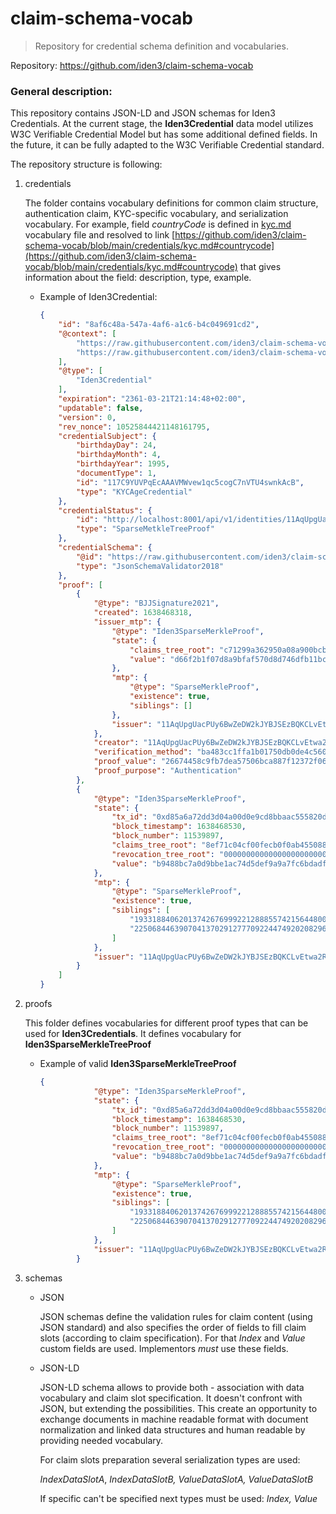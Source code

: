 # claim-schema-vocab

> Repository for credential schema definition and vocabularies.
>

Repository: https://github.com/iden3/claim-schema-vocab

### General description:

This repository contains JSON-LD and JSON schemas for Iden3 Credentials.
At the current stage, the **Iden3Credential** data model utilizes W3C Verifiable Credential Model but has some additional defined fields. In the future, it can be fully adapted to the W3C Verifiable Credential standard.

The repository structure is following:

1. credentials

   The folder contains vocabulary definitions for common claim structure, authentication claim, KYC-specific vocabulary, and serialization vocabulary.
   For example, field *countryCode* is defined in [kyc.md](credentials/kyc.md) vocabulary file and resolved to link [https://github.com/iden3/claim-schema-vocab/blob/main/credentials/kyc.md#countrycode](https://github.com/iden3/claim-schema-vocab/blob/main/credentials/kyc.md#countrycode) that gives information about the field: description, type, example.

   - Example of Iden3Credential:

       ```json
       {
           "id": "8af6c48a-547a-4af6-a1c6-b4c049691cd2",
           "@context": [
               "https://raw.githubusercontent.com/iden3/claim-schema-vocab/main/schemas/json-ld/iden3credential.json-ld",
               "https://raw.githubusercontent.com/iden3/claim-schema-vocab/main/schemas/json-ld/kyc.json-ld"
           ],
           "@type": [
               "Iden3Credential"
           ],
           "expiration": "2361-03-21T21:14:48+02:00",
           "updatable": false,
           "version": 0,
           "rev_nonce": 10525844421148161795,
           "credentialSubject": {
               "birthdayDay": 24,
               "birthdayMonth": 4,
               "birthdayYear": 1995,
               "documentType": 1,
               "id": "117C9YUVPqEcAAAVMWvew1qc5cogC7nVTU4swnkAcB",
               "type": "KYCAgeCredential"
           },
           "credentialStatus": {
               "id": "http://localhost:8001/api/v1/identities/11AqUpgUacPUy6BwZeDW2kJYBJSEzBQKCLvEtwa2Rs/claims/revocation/status/10525844421148161795",
               "type": "SparseMetkleTreeProof"
           },
           "credentialSchema": {
               "@id": "https://raw.githubusercontent.com/iden3/claim-schema-vocab/main/schemas/json/KYCAgeCredential.json",
               "type": "JsonSchemaValidator2018"
           },
           "proof": [
               {
                   "@type": "BJJSignature2021",
                   "created": 1638468318,
                   "issuer_mtp": {
                       "@type": "Iden3SparseMerkleProof",
                       "state": {
                           "claims_tree_root": "c71299a362950a08a900bcb260cbdac97378ed611d5f9348c58e06ac6875bd2a",
                           "value": "d66f2b1f07d8a9bfaf570d8d746dfb11bce9f33fdabcacf8d46e5cf787e7e22b"
                       },
                       "mtp": {
                           "@type": "SparseMerkleProof",
                           "existence": true,
                           "siblings": []
                       },
                       "issuer": "11AqUpgUacPUy6BwZeDW2kJYBJSEzBQKCLvEtwa2Rs"
                   },
                   "creator": "11AqUpgUacPUy6BwZeDW2kJYBJSEzBQKCLvEtwa2Rs",
                   "verification_method": "ba483cc1ffa1b01750db0de4c560f13146c82e281d6d7bdf05484987a87aea23",
                   "proof_value": "26674458c9fb7dea57506bca887f12372f062c797f76643c66b81a1d73784218dbd914a9c630fdd677da147eeba7aa903905e81145ecb8d7e0e54296e33c3304",
                   "proof_purpose": "Authentication"
               },
               {
                   "@type": "Iden3SparseMerkleProof",
                   "state": {
                       "tx_id": "0xd85a6a72dd3d04a00d0e9cd8bbaac555820d60a5f1024d1c9c6c2c1390376cea",
                       "block_timestamp": 1638468530,
                       "block_number": 11539897,
                       "claims_tree_root": "8ef71c04cf00fecb0f0ab455088862198e8a66fd162bbb52c4dbd9d4de994929",
                       "revocation_tree_root": "0000000000000000000000000000000000000000000000000000000000000000",
                       "value": "b9488bc7a0d9bbe1ac74d5def9a9a7fc6bdadfb2269245ae0d2fd817bc0dc124"
                   },
                   "mtp": {
                       "@type": "SparseMerkleProof",
                       "existence": true,
                       "siblings": [
                           "19331884062013742676999221288855742156448004856978252244854118388210484187847",
                           "2250684463907041370291277709224474920208296274915622528394669370926641373444"
                       ]
                   },
                   "issuer": "11AqUpgUacPUy6BwZeDW2kJYBJSEzBQKCLvEtwa2Rs"
               }
           ]
       }
       ```

2. proofs

   This folder defines vocabularies for different proof types that can be used for **Iden3Credentials**. It defines vocabulary for **Iden3SparseMerkleTreeProof**

   - Example of valid **Iden3SparseMerkleTreeProof**

       ```json
       {
                   "@type": "Iden3SparseMerkleProof",
                   "state": {
                       "tx_id": "0xd85a6a72dd3d04a00d0e9cd8bbaac555820d60a5f1024d1c9c6c2c1390376cea",
                       "block_timestamp": 1638468530,
                       "block_number": 11539897,
                       "claims_tree_root": "8ef71c04cf00fecb0f0ab455088862198e8a66fd162bbb52c4dbd9d4de994929",
                       "revocation_tree_root": "0000000000000000000000000000000000000000000000000000000000000000",
                       "value": "b9488bc7a0d9bbe1ac74d5def9a9a7fc6bdadfb2269245ae0d2fd817bc0dc124"
                   },
                   "mtp": {
                       "@type": "SparseMerkleProof",
                       "existence": true,
                       "siblings": [
                           "19331884062013742676999221288855742156448004856978252244854118388210484187847",
                           "2250684463907041370291277709224474920208296274915622528394669370926641373444"
                       ]
                   },
                   "issuer": "11AqUpgUacPUy6BwZeDW2kJYBJSEzBQKCLvEtwa2Rs"
               }
       ```

3. schemas
   - JSON

     JSON schemas define the validation rules for claim content (using JSON standard)
     and also specifies the order of fields to fill claim slots (according to claim specification). For that *Index* and *Value* custom fields are used. Implementors *must* use these fields.

   - JSON-LD

     JSON-LD schema allows to provide both - association with data vocabulary and claim slot specification. It doesn't confront with JSON, but extending the possibilities. This create an opportunity to exchange documents in machine readable format with document normalization and linked data structures and human readable by providing needed vocabulary.

     For claim slots preparation several serialization types are used:

     *IndexDataSlotA*, *IndexDataSlotB, ValueDataSlotA, ValueDataSlotB*

     If specific can't be specified next types must be used: *Index, Value*
